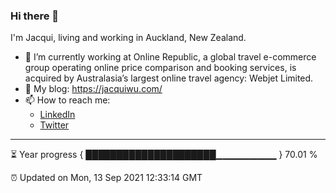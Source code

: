 ### Hi there 👋
I'm Jacqui, living and working in Auckland, New Zealand.
- 🔭 I’m currently working at Online Republic, a global travel e-commerce group operating online price comparison and booking services, is acquired by Australasia’s largest online travel agency: Webjet Limited.
- 🌱 My blog: https://jacquiwu.com/
- 📫 How to reach me: 
     - [LinkedIn](https://www.linkedin.com/in/jacqui-wu/) 
     - [Twitter](https://twitter.com/AklJacqui)
---
⏳ Year progress { █████████████████████▁▁▁▁▁▁▁▁▁ } 70.01 %

⏰ Updated on Mon, 13 Sep 2021 12:33:14 GMT
